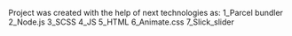 Project was created with the help of next technologies as:
    1_Parcel bundler
    2_Node.js
    3_SCSS
    4_JS
    5_HTML
    6_Animate.css
    7_Slick_slider
